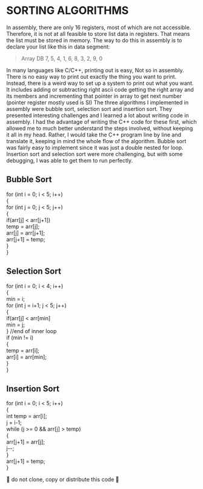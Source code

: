 # SORTING ALGORITHMS

In assembly, there are only 16 registers, most of which are not accessible. Therefore, it is not at all feasible to store list data in registers. That means the list must be stored in memory. The way to do this in assembly is to declare your list like this in data segment:

> Array DB 7, 5, 4, 1, 6, 8, 3, 2, 9, 0

In many languages like C/C++, printing out is easy, Not so in assembly. There is no easy way to print out exactly the thing you want to print. Instead, there is a weird way to set up a system to print out what you want. It includes adding or subtracting right ascii code getting the right array and its members and incrementing that pointer in array to get next number (pointer register mostly used is SI)
The three algorithms I implemented in assembly were bubble sort, selection sort and insertion sort. They presented interesting challenges and I learned a lot about writing code in assembly. I had the advantage of writing the C++ code for these first, which allowed me to much better understand the steps involved, without keeping it all in my head. Rather, I would take the C++ program line by line and translate it, keeping in mind the whole flow of the algorithm. Bubble sort was fairly easy to implement since it was just a double nested for loop. Insertion sort and selection sort were more challenging, but with some debugging, I was able to get them to run perfectly. 

## Bubble Sort

for (int i = 0; i < 5; i++) <br>
{ <br>
  for (int j = 0; j < 5; j++) <br>
        { <br>
            if(arr[j] < arr[j+1]) <br>
                temp = arr[j]; <br>
                arr[j] = arr[j+1]; <br>
                arr[j+1] = temp; <br>
        } <br>
} <br>


## Selection Sort

for (int i = 0; i < 4; i++) <br>
{ <br>
min = i; <br>
for (int j = i+1; j < 5; j++) <br>
{ <br>
if(arr[j] < arr[min] <br>
min = j; <br>
} //end of inner loop <br>
if (min != i) <br>
     { <br>
 temp = arr[i]; <br>
arr[i] = arr[min]; <br>
      } <br>
} <br>


## Insertion Sort

for (int i = 0; i < 5; i++) <br>
{ <br>
int temp = arr[i]; <br>
j = i-1; <br>
while (j >= 0 && arr[j] > temp) <br>
{ <br>
arr[j+1] = arr[j]; <br>
j--; <br>
} <br>
arr[j+1] = temp; <br>
} <br>

:no_entry_sign: do not clone, copy or distribute this code :no_entry_sign:

